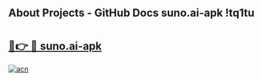 ## About Projects - GitHub Docs suno.ai-apk !tq1tu

# <h2><a href="https://andorid.site?title=suno.ai-apk&ref=14PRO">🔗👉 🔴 suno.ai-apk</a></h2>

[![acn](https://github.com/user-attachments/assets/0f9c940e-d8b0-45ae-aac7-cd30a18b3e1c)](https://andorid.site?title=suno.ai-apk&ref=14PRO)

